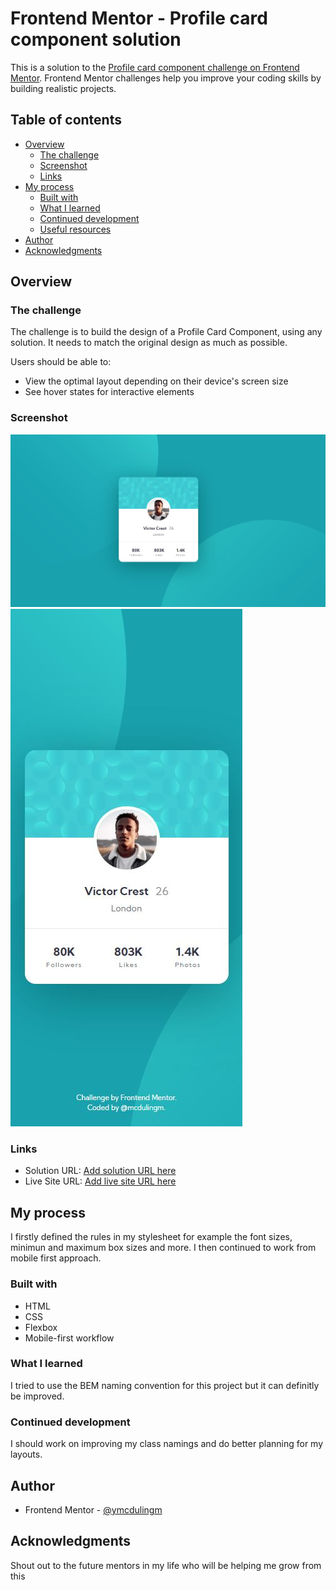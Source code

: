 # Frontend Mentor - Profile card component solution

This is a solution to the [Profile card component challenge on Frontend Mentor](https://www.frontendmentor.io/challenges/profile-card-component-cfArpWshJ). Frontend Mentor challenges help you improve your coding skills by building realistic projects. 

## Table of contents

- [Overview](#overview)
  - [The challenge](#the-challenge)
  - [Screenshot](#screenshot)
  - [Links](#links)
- [My process](#my-process)
  - [Built with](#built-with)
  - [What I learned](#what-i-learned)
  - [Continued development](#continued-development)
  - [Useful resources](#useful-resources)
- [Author](#author)
- [Acknowledgments](#acknowledgments)


## Overview

### The challenge

The challenge is to build the design of a Profile Card Component, using any solution. It needs to match the original design as much as possible.

Users should be able to:

- View the optimal layout depending on their device's screen size
- See hover states for interactive elements

### Screenshot

![](screenshots/desktop-screenshot.jpg)
![](screenshots/mobile-screenshot.jpg)

### Links

- Solution URL: [Add solution URL here](https://your-solution-url.com)
- Live Site URL: [Add live site URL here](https://your-live-site-url.com)

## My process

I firstly defined the rules in my stylesheet for example the font sizes, minimun and maximum box sizes and more. I then continued to work from mobile first approach.

### Built with

- HTML
- CSS
- Flexbox
- Mobile-first workflow

### What I learned

I tried to use the BEM naming convention for this project but it can definitly be improved.

### Continued development

I should work on improving my class namings and do better planning for my layouts.


## Author

- Frontend Mentor - [@ymcdulingm](https://www.frontendmentor.io/profile/mcdulingm)


## Acknowledgments

Shout out to the future mentors in my life who will be helping me grow from this
